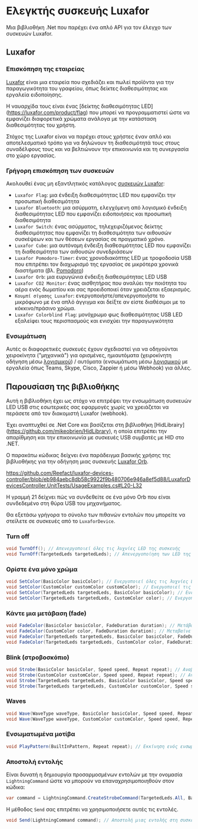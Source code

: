 # Ελεγκτής συσκευής Luxafor

Μια βιβλιοθήκη .Net που παρέχει ένα απλό API για τον έλεγχο των συσκευών Luxafor.

## Luxafor

### Επισκόπηση της εταιρείας

[Luxafor](https://luxafor.com) είναι μια εταιρεία που σχεδιάζει και πωλεί προϊόντα για την παραγωγικότητα του γραφείου, όπως δείκτες διαθεσιμότητας και εργαλεία ειδοποίησης. 

Η ναυαρχίδα τους είναι ένας [δείκτης διαθεσιμότητας LED] (https://luxafor.com/product/flag) που μπορεί να προγραμματιστεί ώστε να εμφανίζει διαφορετικά χρώματα ανάλογα με την κατάσταση διαθεσιμότητας του χρήστη. 

Στόχος της Luxafor είναι να παρέχει στους χρήστες έναν απλό και αποτελεσματικό τρόπο για να δηλώνουν τη διαθεσιμότητά τους στους συναδέλφους τους και να βελτιώνουν την επικοινωνία και τη συνεργασία στο χώρο εργασίας.

### Γρήγορη επισκόπηση των συσκευών

Ακολουθεί ένας μη εξαντλητικός κατάλογος [συσκευών Luxafor](https://luxafor.com/products):

- `Luxafor Flag`: μια ένδειξη διαθεσιμότητας LED που εμφανίζει την προσωπική διαθεσιμότητα
- `Luxafor Bluetooth`: μια ασύρματη, ελεγχόμενη από λογισμικό ένδειξη διαθεσιμότητας LED που εμφανίζει ειδοποιήσεις και προσωπική διαθεσιμότητα
- `Luxafor Switch`: ένας ασύρματος, τηλεχειριζόμενος δείκτης διαθεσιμότητας που εμφανίζει τη διαθεσιμότητα των αιθουσών συσκέψεων και των θέσεων εργασίας σε πραγματικό χρόνο.
- `Luxafor Cube`: μια αυτόνομη ένδειξη διαθεσιμότητας LED που εμφανίζει τη διαθεσιμότητα των αιθουσών συνεδριάσεων
- `Luxafor Pomodoro-Timer`: ένας χρονοδιακόπτης LED με τροφοδοσία USB που επιτρέπει τον διαχωρισμό της εργασίας σε μικρότερα χρονικά διαστήματα (βλ. [Pomodoro](https://reefact.net/craftsmanship/tools/pomodoro))
- `Luxafor Orb`: μια ευρυγώνια ένδειξη διαθεσιμότητας LED USB
- `Luxafor CO2 Monitor`: ένας αισθητήρας που αναλύει την ποιότητα του αέρα ενός δωματίου και σας προειδοποιεί όταν χρειάζεται εξαερισμός.
- `Κουμπί σίγασης Luxafor`: ενεργοποιήστε/απενεργοποιήστε το μικρόφωνο με ένα απλό άγγιγμα και δείξτε αν είστε διαθέσιμοι με το κόκκινο/πράσινο χρώμα.
- `Luxafor Colorblind Flag`: μονόχρωμο φως διαθεσιμότητας USB LED εξαλείφει τους περισπασμούς και ενισχύει την παραγωγικότητα

### Ενσωμάτωση

Αυτές οι διαφορετικές συσκευές έχουν σχεδιαστεί για να οδηγούνται χειροκίνητα ("μηχανικά") για ορισμένες, ημιαυτόματα (χειροκίνητη οδήγηση μέσω [λογισμικού](https://luxaformanual.com)) / αυτόματα (ενσωμάτωση μέσω [λογισμικού](https://luxaformanual.com) με εργαλεία όπως Teams, Skype, Cisco, Zappier ή μέσω Webhook) για άλλες. 

## Παρουσίαση της βιβλιοθήκης

Αυτή η βιβλιοθήκη έχει ως στόχο να επιτρέψει την ενσωμάτωση συσκευών LED USB στις εσωτερικές σας εφαρμογές χωρίς να χρειάζεται να περάσετε από τον διακομιστή Luxafor (webhook).

Έχει αναπτυχθεί σε .Net Core και βασίζεται στη βιβλιοθήκη [HidLibrairy] (https://github.com/mikeobrien/HidLibrary), η οποία επιτρέπει την απαρίθμηση και την επικοινωνία με συσκευές USB συμβατές με HID στο .NET.

Ο παρακάτω κώδικας δείχνει ένα παράδειγμα βασικής χρήσης της βιβλιοθήκης για την οδήγηση μιας συσκευής [Luxafor Orb](https://luxafor.com/product/orb/).

https://github.com/Reefact/luxafor-devices-controller/blob/eb984aebc8db58c9922f9b480706e946a8ef5d88/LuxaforDevicesController.UnitTests/UsageExamples.cs#L20-L32

Η γραμμή 21 δείχνει πώς να συνδεθείτε σε ένα μόνο Orb που είναι συνδεδεμένο στη θύρα USB του μηχανήματος.

Θα εξετάσω γρήγορα το σύνολο των πιθανών εντολών που μπορείτε να στείλετε σε συσκευές από το `LuxaforDevice`.

### Turn off

```csharp
void TurnOff(); // Απενεργοποιεί όλες τις λυχνίες LED της συσκευής
void TurnOff(TargetedLeds targetedLeds); // Απενεργοποίηση των LED της στοχευμένης συσκευής
```

### Ορίστε ένα μόνο χρώμα

```csharp
void SetColor(BasicColor basicColor); // Ενεργοποιεί όλες τις λυχνίες LED της συσκευής σε ένα βασικό χρώμα.
void SetColor(CustomColor customColor customColor); // Ενεργοποιεί τις λυχνίες LED της συσκευής σε ένα προσαρμοσμένο χρώμα.
void SetColor(TargetedLeds targetedLeds, BasicColor basicColor); // Ενεργοποιεί όλες τις στοχευμένες λυχνίες LED της συσκευής σε ένα βασικό χρώμα.
void SetColor(TargetedLeds targetedLeds, CustomColor color); // Ενεργοποιεί τα LED της στοχευμένης συσκευής σε ένα προσαρμοσμένο χρώμα.
```

### Κάντε μια μετάβαση (fade)

```csharp
void FadeColor(BasicColor basicColor, FadeDuration duration); // Μετάβαση όλων των LED της συσκευής σε ένα βασικό χρώμα
void FadeColor(CustomColor color, FadeDuration duration); // Μεταβαίνει όλα τα LED της συσκευής σε ένα προσαρμοσμένο χρώμα.
void FadeColor(TargetedLeds targetedLeds, BasicColor basicColor, FadeDuration duration) // Μετάβαση των στοχευμένων LED της συσκευής σε ένα βασικό χρώμα.
void FadeColor(TargetedLeds targetedLeds, CustomColor color, FadeDuration duration) // Μετάβαση των LED της στοχευμένης συσκευής σε ένα προσαρμοσμένο χρώμα
```

### Blink (στροβοσκόπιο)

```csharp
void Strobe(BasicColor basicColor, Speed speed, Repeat repeat); // Αναβοσβήνει όλα τα LED της συσκευής σε ένα βασικό χρώμα
void Strobe(CustomColor customColor, Speed speed, Repeat repeat); // Αναβοσβήνει όλα τα LED της συσκευής σε ένα προσαρμοσμένο χρώμα.
void Strobe(TargetedLeds targetedLeds, BasicColor basicColor, Speed speed, Repeat repeat); // Αναβοσβήνει τις στοχευμένες λυχνίες LED της συσκευής με ένα βασικό χρώμα.
void Strobe(TargetedLeds targetedLeds, CustomColor customColor, Speed speed, Repeat repeat); // Αναβοσβήνει τα LED της στοχευμένης συσκευής σε ένα προσαρμοσμένο χρώμα.
```

### Waves

```csharp
void Wave(WaveType waveType, BasicColor basicColor, Speed speed, Repeat repeat); // Ξεκινά ένα μοτίβο "κύματος" που στοχεύει όλα τα LED της συσκευής με βάση ένα βασικό χρώμα.
void Wave(WaveType waveType, CustomColor customColor, Speed speed, Repeat repeat); // Ξεκινάει ένα μοτίβο κύματος που στοχεύει όλα τα LED της συσκευής με βάση ένα προσαρμοσμένο χρώμα.
```

### Ενσωματωμένα μοτίβα

```csharp
void PlayPattern(BuiltInPattern, Repeat repeat); // Εκκίνηση ενός ενσωματωμένου μοτίβου που στοχεύει σε όλες τις λυχνίες LED της συσκευής
```

### Αποστολή εντολής

Είναι δυνατή η δημιουργία προσαρμοσμένων εντολών με την ονομασία `LightningCommand` ώστε να μπορούν να επαναχρησιμοποιηθούν στον κώδικα:

```csharp
var command = LightningCommand.CreateStrobeCommand(TargetedLeds.All, BasicColor.Yellow, Speed.FromByte(20), Repeat.Count(3)),
```

Η μέθοδος `Send` σας επιτρέπει να χρησιμοποιήσετε αυτές τις εντολές.

```csharp
void Send(LightningCommand command); // Αποστολή μιας εντολής στη συσκευή
```
